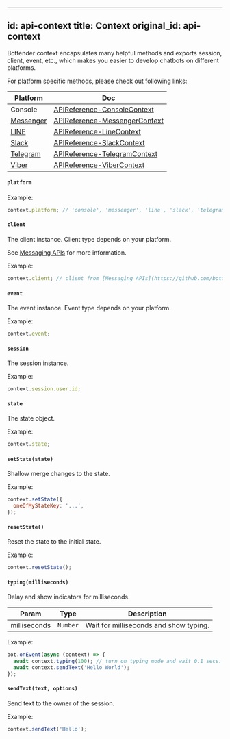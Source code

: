 
---
id: api-context
title: Context
original_id: api-context
---

Bottender context encapsulates many helpful methods and exports session, client, event, etc., which makes you easier to develop chatbots on different platforms.

For platform specific methods, please check out following links:

| Platform                                | Doc                                                   |
| --------------------------------------- | ----------------------------------------------------- |
| Console                                 | [APIReference-ConsoleContext](api-consolecontext)     |
| [Messenger](https://www.messenger.com/) | [APIReference-MessengerContext](api-messengercontext) |
| [LINE](https://line.me/)                | [APIReference-LineContext](api-linecontext)           |
| [Slack](https://slack.com/)             | [APIReference-SlackContext](api-slackcontext)         |
| [Telegram](https://telegram.org/)       | [APIReference-TelegramContext](api-telegramcontext)   |
| [Viber](https://www.viber.com/)         | [APIReference-ViberContext](api-vibercontext)         |

#### `platform`

Example:

```js
context.platform; // 'console', 'messenger', 'line', 'slack', 'telegram', 'viber'...
```

#### `client`

The client instance. Client type depends on your platform.

See [Messaging APIs](https://github.com/bottenderjs/messaging-apis) for more information.

Example:

```js
context.client; // client from [Messaging APIs](https://github.com/bottenderjs/messaging-apis)
```

#### `event`

The event instance. Event type depends on your platform.

Example:

```js
context.event;
```

#### `session`

The session instance.

Example:

```js
context.session.user.id;
```

#### `state`

The state object.

Example:

```js
context.state;
```

#### `setState(state)`

Shallow merge changes to the state.

Example:

```js
context.setState({
  oneOfMyStateKey: '...',
});
```

#### `resetState()`

Reset the state to the initial state.

Example:

```js
context.resetState();
```

#### `typing(milliseconds)`

Delay and show indicators for milliseconds.

| Param        | Type     | Description                            |
| ------------ | -------- | -------------------------------------- |
| milliseconds | `Number` | Wait for milliseconds and show typing. |

Example:

```js
bot.onEvent(async (context) => {
  await context.typing(100); // turn on typing mode and wait 0.1 secs.
  await context.sendText('Hello World');
});
```

#### `sendText(text, options)`

Send text to the owner of the session.

Example:

```js
context.sendText('Hello');
```